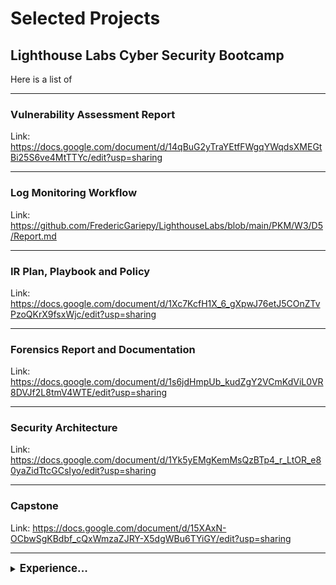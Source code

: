 # Selected Projects
## Lighthouse Labs Cyber Security Bootcamp

Here is a list of 

---
### Vulnerability Assessment Report
Link: https://docs.google.com/document/d/14qBuG2yTraYEtfFWgqYWqdsXMEGtBi25S6ve4MtTTYc/edit?usp=sharing


---
### Log Monitoring Workflow
Link: https://github.com/FredericGariepy/LighthouseLabs/blob/main/PKM/W3/D5/Report.md

---
### IR Plan, Playbook and Policy
Link: https://docs.google.com/document/d/1Xc7KcfH1X_6_gXpwJ76etJ5COnZTvPzoQKrX9fsxWjc/edit?usp=sharing

---
### Forensics Report and Documentation
Link: https://docs.google.com/document/d/1s6jdHmpUb_kudZgY2VCmKdViL0VR8DVJf2L8tmV4WTE/edit?usp=sharing

---
### Security Architecture
Link: https://docs.google.com/document/d/1Yk5yEMgKemMsQzBTp4_r_LtOR_e80yaZidTtcGCsIyo/edit?usp=sharing

---
### Capstone
Link: https://docs.google.com/document/d/15XAxN-OCbwSgKBdbf_cQxWmzaZJRY-X5dgWBu6TYiGY/edit?usp=sharing

---

<details><summary><BIG><b>Experience...</b></BIG></summary>
- sss 
</details>
